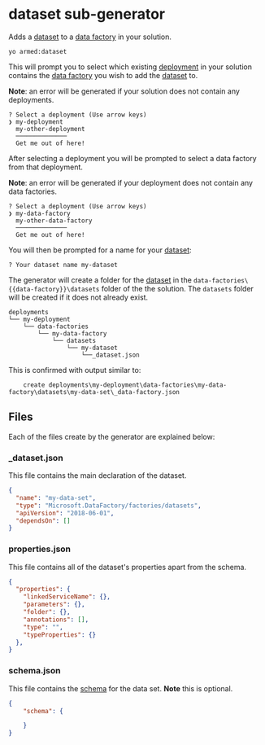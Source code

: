 # dataset sub-generator

Adds a [dataset](https://docs.microsoft.com/en-us/azure/data-factory/concepts-datasets) to a [data factory](https://azure.microsoft.com/en-us/services/data-factory/) in your solution.

```pwsh
yo armed:dataset
```

This will prompt you to select which existing [deployment](./deployments.md) in your solution contains the [data factory](https://azure.microsoft.com/en-us/services/data-factory/) you wish to add the [dataset](https://docs.microsoft.com/en-us/azure/data-factory/concepts-datasets) to.

**Note**: an error will be generated if your solution does not contain any deployments.

<!-- TODO: replace with image -->
```pwsh
? Select a deployment (Use arrow keys)
❯ my-deployment
  my-other-deployment
  ──────────────
  Get me out of here!
```

After selecting a deployment you will be prompted to select a data factory from that deployment.

**Note**: an error will be generated if your deployment does not contain any data factories.

<!-- TODO: replace with image -->
```pwsh
? Select a deployment (Use arrow keys)
❯ my-data-factory
  my-other-data-factory
  ──────────────
  Get me out of here!
```

You will then be prompted for a name for your [dataset](https://docs.microsoft.com/en-us/azure/data-factory/concepts-datasets):

<!-- TODO: replace with image -->
```text
? Your dataset name my-dataset
```
The generator will create a folder for the [dataset](https://docs.microsoft.com/en-us/azure/data-factory/concepts-datasets) in the `data-factories\{{data-factory}}\datasets` folder of the the solution.  The `datasets` folder will be created if it does not already exist.

```text
deployments
└── my-deployment
    └── data-factories
        └── my-data-factory
            └── datasets
                └── my-dataset
                    └──_dataset.json
```

This is confirmed with output similar to:

```text
    create deployments\my-deployment\data-factories\my-data-factory\datasets\my-data-set\_data-factory.json
```

## Files

Each of the files create by the generator are explained below:

### _dataset.json

This file contains the main declaration of the dataset.

```json
{
  "name": "my-data-set",
  "type": "Microsoft.DataFactory/factories/datasets",
  "apiVersion": "2018-06-01",
  "dependsOn": []
}
```

### properties.json

This file contains all of the dataset's properties apart from the schema.

```json
{
  "properties": {
    "linkedServiceName": {},
    "parameters": {},
    "folder": {},
    "annotations": [],
    "type": "",
    "typeProperties": {}
  },
}
 ``` 
### schema.json

This file contains the [schema](https://docs.microsoft.com/en-us/azure/data-factory/concepts-datasets-linked-services#dataset-structure-or-schema) for the data set. **Note** this is optional.

```json
{
    "schema": {

    }
}
```
